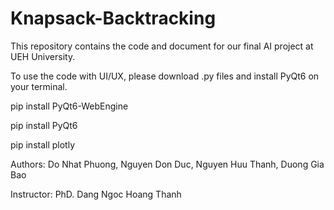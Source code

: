 # Knapsack-Backtracking
This repository contains the code and document for our final AI project at UEH University.

To use the code with UI/UX, please download .py files and install PyQt6 on your terminal.

pip install PyQt6-WebEngine

pip install PyQt6

pip install plotly

Authors: Do Nhat Phuong, Nguyen Don Duc, Nguyen Huu Thanh, Duong Gia Bao

Instructor: PhD. Dang Ngoc Hoang Thanh
